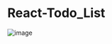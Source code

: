 # React-Todo_List
![image](https://user-images.githubusercontent.com/71225955/186844280-cd0a9c25-bf3e-493d-8414-3015377e9a87.png)
